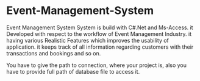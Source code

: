 # Event-Management-System
Event Management System System is build with C#.Net and Ms-Access. it Developed with respect to the workflow of Event Management Industry. it having various Realistic Features which improves the usability of application. it keeps track of all information regarding customers with their transactions and bookings and so on.


You have to give the path to connection, where your project is, also you have to provide full path of database file to access it.
